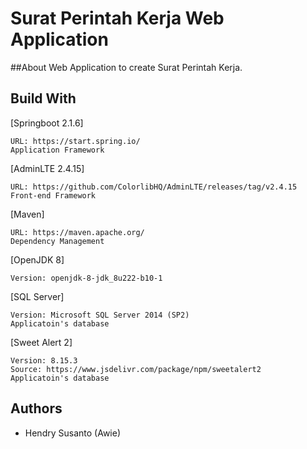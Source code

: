 # Surat Perintah Kerja Web Application

##About
Web Application to create Surat Perintah Kerja.

## Build With
[Springboot 2.1.6]
```
URL: https://start.spring.io/
Application Framework
```
[AdminLTE 2.4.15]
```
URL: https://github.com/ColorlibHQ/AdminLTE/releases/tag/v2.4.15
Front-end Framework
```
[Maven] 
```
URL: https://maven.apache.org/
Dependency Management
```
[OpenJDK 8]
```
Version: openjdk-8-jdk_8u222-b10-1
```
[SQL Server]
```
Version: Microsoft SQL Server 2014 (SP2)
Applicatoin's database
```
[Sweet Alert 2]
```
Version: 8.15.3
Source: https://www.jsdelivr.com/package/npm/sweetalert2
Applicatoin's database
```

## Authors
* Hendry Susanto (Awie)
